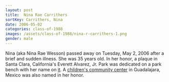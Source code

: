 ```yaml
---
layout: post
title:  Nina Rae Carrithers
sortKey: Carrithers, Nina
date: 2006-05-02
categories: class-of-1988
images: /assets/class-of-1988/nina-r-carrithers-1.png
gender: male
---
```

Nina (aka Nina Rae Wesson) passed away on Tuesday, May 2, 2006 after a brief and sudden illness.  She was 35 years old.  In her honor, a plaque in Santa Clara, California's Everett Alvarez, Jr. Park was dedicated on a park bench with her name on [it](https://www.waymarking.com/waymarks/WMCBW3_Nina_Rae_Wesson_Santa_Clara_CA).  A [children's community center](https://childreninternational.blogspot.com/2007_08_01_archive.html) in Guadalajara, Mexico was also named in her honor.
